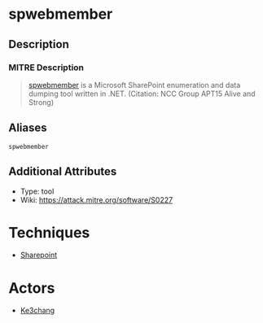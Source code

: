
# spwebmember

## Description

### MITRE Description

> [spwebmember](https://attack.mitre.org/software/S0227) is a Microsoft SharePoint enumeration and data dumping tool written in .NET. (Citation: NCC Group APT15 Alive and Strong)

## Aliases

```
spwebmember
```

## Additional Attributes

* Type: tool
* Wiki: https://attack.mitre.org/software/S0227

# Techniques


* [Sharepoint](../techniques/Sharepoint.md)


# Actors


* [Ke3chang](../actors/Ke3chang.md)


